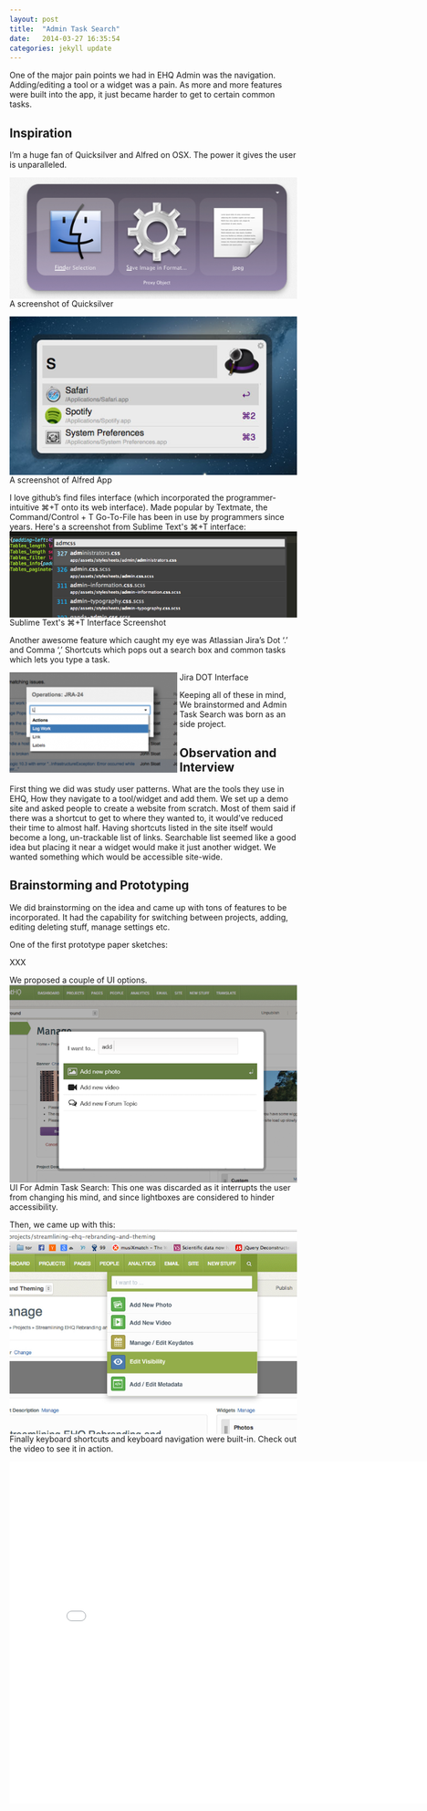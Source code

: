 ```yaml
---
layout: post
title:  "Admin Task Search"
date:   2014-03-27 16:35:54
categories: jekyll update
---
```

<p>One of the major pain points we had in EHQ Admin was the navigation. Adding/editing a tool or a widget was a pain. As more and more features were built into the app, it just became harder to get to certain common tasks.</p>

## Inspiration
<p>I’m a huge fan of Quicksilver and Alfred on OSX. The power it gives the user is unparalleled.</p>
<img src="/images/qs.png" alt="QuickSilver Screenshot" style="float:left" />
<div><p class="caption">A screenshot of Quicksilver</p></div>

<img src="/images/alfred.png" alt="Alfred App Screenshot" style="float:left" />
<div><p class="caption">A screenshot of Alfred App</p></div>

I love github’s find files interface (which incorporated the programmer-intuitive ⌘+T onto its web interface). Made popular by Textmate, the Command/Control + T Go-To-File has been in use by programmers since years. Here's a screenshot from Sublime Text's ⌘+T interface:
<img src="/images/sublime.png" alt="Sublime Text's ⌘+T Interface Screenshot" style="float:left" />
<div><p class="caption">Sublime Text's ⌘+T Interface Screenshot</p></div>

Another awesome feature which caught my eye was Atlassian Jira’s Dot ‘.’ and Comma ‘,’ Shortcuts which pops out a search box and common tasks which lets you type a task.

<img src="/images/jira.png" alt="Jira DOT Interface" style="float:left" />
<div><p class="caption">Jira DOT Interface</p></div>

<p>Keeping all of these in mind, We brainstormed and Admin Task Search was born as an side project.</p>

## Observation and Interview

First thing we did was study user patterns. What are the tools they use in EHQ, How they navigate to a tool/widget and add them. We set up a demo site and asked people to create a website from scratch. Most of them said if there was a shortcut to get to where they wanted to, it would’ve reduced their time to almost half. Having shortcuts listed in the site itself would become a long, un-trackable list of links. Searchable list seemed like a good idea but placing it near a widget would make it just another widget. We wanted something which would be accessible site-wide.

## Brainstorming and Prototyping

We did brainstorming on the idea and came up with tons of features to be incorporated. It had the capability for switching between projects, adding, editing deleting stuff, manage settings etc.

One of the first prototype paper sketches:

XXX

We proposed a couple of UI options.
<img src="/images/adminsearch.png" alt="Admin Task Search" style="float:left" />
<div><p class="caption">UI For Admin Task Search: This one was discarded as it interrupts the user from changing his mind, and since lightboxes are considered to hinder accessibility.</p></div>
Then, we came up with this:
<img src="/images/adminsearch1.jpg" alt="Admin Task Search" style="float:left" />
<div><p class="caption"></p></div>

Finally keyboard shortcuts and keyboard navigation were built-in. Check out the video to see it in action.

<iframe width="800" height="600" src="//www.youtube.com/embed/CTFY1owAHnQ?rel=0" frameborder="0" allowfullscreen></iframe>